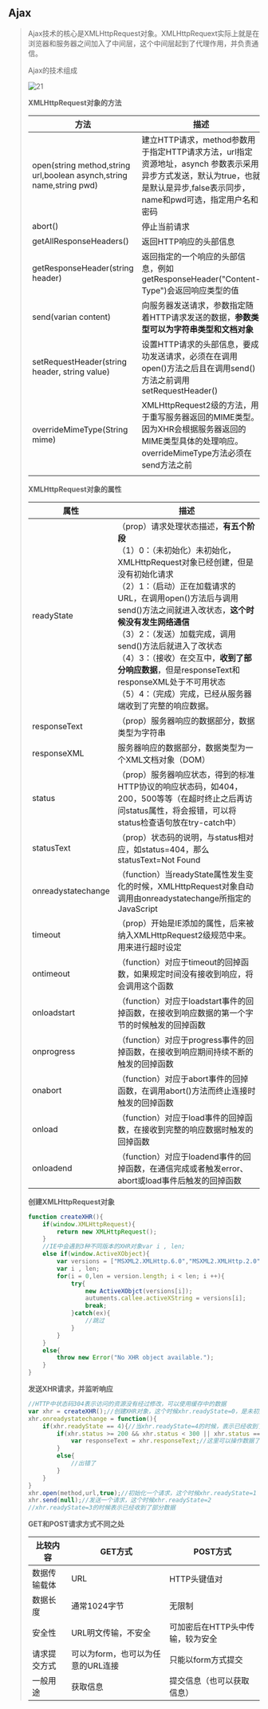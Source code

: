 ## Ajax

> Ajax技术的核心是XMLHttpRequest对象。XMLHttpRequext实际上就是在浏览器和服务器之间加入了中间层，这个中间层起到了代理作用，并负责通信。
>
> Ajax的技术组成
>
> ![21](https://github.com/LQ55/notes/blob/master/%E4%BB%93%E5%BA%93%E5%9B%BE%E5%BA%93/21.png)
>
> **XMLHttpRequest对象的方法**
>
> | 方法                                                         | 描述                                                         |
> | ------------------------------------------------------------ | ------------------------------------------------------------ |
> | open(string method,string url,boolean asynch,string name,string pwd) | 建立HTTP请求，method参数用于指定HTTP请求方法，url指定资源地址，asynch 参数表示采用异步方式发送，默认为true，也就是默认是异步,false表示同步，name和pwd可选，指定用户名和密码 |
> | abort()                                                      | 停止当前请求                                                 |
> | getAllResponseHeaders()                                      | 返回HTTP响应的头部信息                                       |
> | getResponseHeader(string header)                             | 返回指定的一个响应的头部信息，例如getResponseHeader("Content-Type")会返回响应类型的值 |
> | send(varian content)                                         | 向服务器发送请求，参数指定随着HTTP请求发送的数据，**参数类型可以为字符串类型和文档对象** |
> | setRequestHeader(string header, string value)                | 设置HTTP请求的头部信息，要成功发送请求，必须在在调用open()方法之后且在调用send()方法之前调用setRequestHeader() |
> | overrideMimeType(String mime)                                | XMLHttpRequest2级的方法，用于重写服务器返回的MIME类型。因为XHR会根据服务器返回的MIME类型具体的处理响应。overrideMimeType方法必须在send方法之前 |
> |                                                              |                                                              |
>
> **XMLHttpRequest对象的属性**
>
> | 属性               | 描述                                                         |
> | ------------------ | ------------------------------------------------------------ |
> | readyState         | （prop）请求处理状态描述，**有五个阶段**<br />（1）0：（未初始化）未初始化，XMLHttpRequest对象已经创建，但是没有初始化请求<br />（2）1：（启动）正在加载请求的URL，在调用open()方法后与调用send()方法之间就进入改状态，**这个时候没有发生网络通信**<br />（3）2：（发送）加载完成，调用send()方法后就进入了改状态<br />（4）3：（接收）在交互中，**收到了部分响应数据**，但是responseText和responseXML处于不可用状态<br />（5）4：（完成）完成，已经从服务器端收到了完整的响应数据。 |
> | responseText       | （prop）服务器响应的数据部分，数据类型为字符串               |
> | responseXML        | 服务器响应的数据部分，数据类型为一个XML文档对象（DOM）       |
> | status             | （prop）服务器响应状态，得到的标准HTTP协议的响应状态码，如404，200，500等等（在超时终止之后再访问status属性，将会报错，可以将status检查语句放在try-catch中） |
> | statusText         | （prop）状态码的说明，与status相对应，如status=404，那么statusText=Not Found |
> | onreadystatechange | （function）当readyState属性发生变化的时候，XMLHttpRequest对象自动调用由onreadystatechange所指定的JavaScript |
> | timeout            | （prop）开始是IE添加的属性，后来被纳入XMLHttpRequest2级规范中来。用来进行超时设定 |
> | ontimeout          | （function）对应于timeout的回掉函数，如果规定时间没有接收到响应，将会调用这个函数 |
> | onloadstart        | （function）对应于loadstart事件的回掉函数，在接收到响应数据的第一个字节的时候触发的回掉函数 |
> | onprogress         | （function）对应于progress事件的回掉函数，在接收到响应期间持续不断的触发的回掉函数 |
> | onabort            | （function）对应于abort事件的回掉函数，在调用abort()方法而终止连接时触发的回掉函数 |
> | onload             | （function）对应于load事件的回掉函数，在接收到完整的响应数据时触发的回掉函数 |
> | onloadend          | （function）对应于loadend事件的回掉函数，在通信完成或者触发error、abort或load事件后触发的回掉函数 |
>
> **创建XMLHttpRequest对象**
>
> ```javascript
> function createXHR(){
>     if(window.XMLHttpRequest){
>         return new XMLHttpRequest();
>     }
>     //IE中会遇到3种不同版本的XHR对象var i , len;
>     else if(window.ActiveXObject){
>         var versions = ["MSXML2.XMLHttp.6.0","MSXML2.XMLHttp.2.0","MSXML2.XMLHttp"];
>         var i , len;
>         for(i = 0,len = version.length; i < len; i ++){
>             try{
>                 new ActiveXObjct(versions[i]);
>                 autuments.callee.activeXString = versions[i];
>                 break;
>             }catch(ex){
>                 //跳过
>             }
>         }
>     }
>     else{
>         throw new Error("No XHR object available.");
>     }
> }
> ```
> **发送XHR请求，并监听响应**
>
> ```javascript
> //HTTP中状态码304表示访问的资源没有经过修改，可以使用缓存中的数据
> var xhr = createXHR();//创建XHR对象，这个时候xhr.readyState=0，是未初始化状态
> xhr.onreadystatechange = function(){
>     if(xhr.readyState == 4){//当xhr.readyState=4的时候，表示已经收到了全部的响应数据，可以在客户端使用了
>         if(xhr.status >= 200 && xhr.status < 300 || xhr.status == 304){
>             var responseText = xhr.responseText;//这里可以操作数据了
>         } 
>         else{
>             //出错了
>         }
>     }
> }
> xhr.open(method,url,true);//初始化一个请求，这个时候xhr.readyState=1
> xhr.send(null);//发送一个请求，这个时候xhr.readyState=2
> //xhr.readyState=3的时候表示已经收到了部分数据
>
> ```
>
>  **GET和POST请求方式不同之处**
>
> | 比较内容     | GET方式                           | POST方式                         |
> | ------------ | --------------------------------- | -------------------------------- |
> | 数据传输载体 | URL                               | HTTP头键值对                     |
> | 数据长度     | 通常1024字节                      | 无限制                           |
> | 安全性       | URL明文传输，不安全               | 可加密后在HTTP头中传输，较为安全 |
> | 请求提交方式 | 可以为form，也可以为任意的URL连接 | 只能以form方式提交               |
> | 一般用途     | 获取信息                          | 提交信息（也可以获取信息）       |
>
